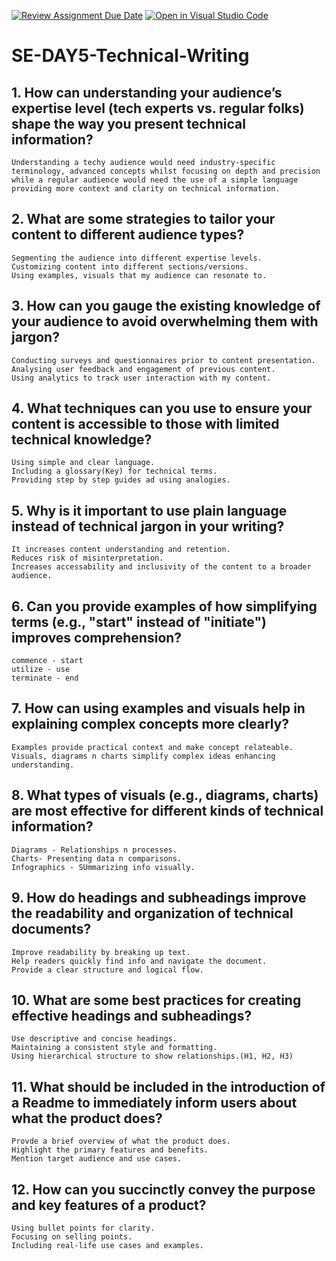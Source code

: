 [![Review Assignment Due Date](https://classroom.github.com/assets/deadline-readme-button-22041afd0340ce965d47ae6ef1cefeee28c7c493a6346c4f15d667ab976d596c.svg)](https://classroom.github.com/a/zsAR-pyY)
[![Open in Visual Studio Code](https://classroom.github.com/assets/open-in-vscode-2e0aaae1b6195c2367325f4f02e2d04e9abb55f0b24a779b69b11b9e10269abc.svg)](https://classroom.github.com/online_ide?assignment_repo_id=18523153&assignment_repo_type=AssignmentRepo)
# SE-DAY5-Technical-Writing
## 1. How can understanding your audience’s expertise level (tech experts vs. regular folks) shape the way you present technical information?
    Understanding a techy audience would need industry-specific terminology, advanced concepts whilst focusing on depth and precision while a regular audience would need the use of a simple language providing more context and clarity on technical information.
## 2. What are some strategies to tailor your content to different audience types?
    Segmenting the audience into different expertise levels.
    Customizing content into different sections/versions.
    Using examples, visuals that my audience can resonate to.
## 3. How can you gauge the existing knowledge of your audience to avoid overwhelming them with jargon?
    Conducting surveys and questionnaires prior to content presentation.
    Analysing user feedback and engagement of previous content.
    Using analytics to track user interaction with my content.
## 4. What techniques can you use to ensure your content is accessible to those with limited technical knowledge?
    Using simple and clear language.
    Including a glossary(Key) for technical terms.
    Providing step by step guides ad using analogies.
## 5. Why is it important to use plain language instead of technical jargon in your writing?
    It increases content understanding and retention.
    Reduces risk of misinterpretation.
    Increases accessability and inclusivity of the content to a broader audience.
## 6. Can you provide examples of how simplifying terms (e.g., "start" instead of "initiate") improves comprehension?
    commence - start
    utilize - use
    terminate - end
## 7. How can using examples and visuals help in explaining complex concepts more clearly?
    Examples provide practical context and make concept relateable.
    Visuals, diagrams n charts simplify complex ideas enhancing understanding.
## 8. What types of visuals (e.g., diagrams, charts) are most effective for different kinds of technical information?
    Diagrams - Relationships n processes.
    Charts- Presenting data n comparisons.
    Infographics - SUmmarizing info visually.
## 9. How do headings and subheadings improve the readability and organization of technical documents?
    Improve readability by breaking up text.
    Help readers quickly find info and navigate the document.
    Provide a clear structure and logical flow.
## 10. What are some best practices for creating effective headings and subheadings?
    Use descriptive and concise headings.
    Maintaining a consistent style and formatting.
    Using hierarchical structure to show relationships.(H1, H2, H3)
## 11. What should be included in the introduction of a Readme to immediately inform users about what the product does?
    Provde a brief overview of what the product does.
    Highlight the primary features and benefits.
    Mention target audience and use cases.
## 12. How can you succinctly convey the purpose and key features of a product?
    Using bullet points for clarity.
    Focusing on selling points.
    Including real-life use cases and examples.
